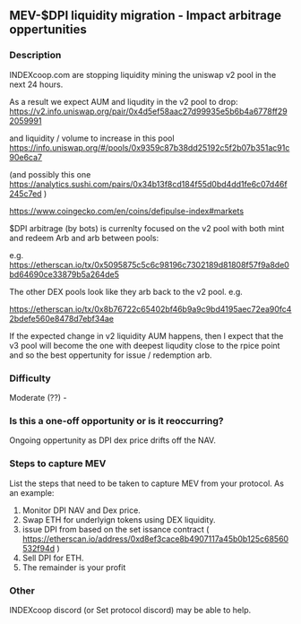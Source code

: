 ## MEV-$DPI liquidity migration - Impact arbitrage oppertunities

### Description

INDEXcoop.com are stopping liquidity mining the uniswap v2 pool in the next 24 hours.

As a result we expect AUM and liqudity in the v2 pool to drop:
https://v2.info.uniswap.org/pair/0x4d5ef58aac27d99935e5b6b4a6778ff292059991

and liquidity / volume to increase in this pool
https://info.uniswap.org/#/pools/0x9359c87b38dd25192c5f2b07b351ac91c90e6ca7

(and possibly this one https://analytics.sushi.com/pairs/0x34b13f8cd184f55d0bd4dd1fe6c07d46f245c7ed )

https://www.coingecko.com/en/coins/defipulse-index#markets

$DPI arbitrage (by bots) is currenlty focused on the v2 pool with both mint and redeem Arb and arb between pools:

e.g. https://etherscan.io/tx/0x5095875c5c6c98196c7302189d81808f57f9a8de0bd64690ce33879b5a264de5 

The other DEX pools look like they arb back to the v2 pool. e.g.

https://etherscan.io/tx/0x8b76722c65402bf46b9a9c9bd4195aec72ea90fc42bdefe560e8478d7ebf34ae


If the expected change in v2 liquidity AUM happens, then I expect that the v3 pool will become the one with deepest liqudity close to the rpice point and so the best oppertunity for issue / redemption arb.

### Difficulty

Moderate (??) - 

### Is this a one-off opportunity or is it reoccurring?

Ongoing oppertunity as DPI dex price drifts off the NAV.

### Steps to capture MEV

List the steps that need to be taken to capture MEV from your protocol. As an example:

1. Monitor DPI NAV and Dex price.
2. Swap ETH for underlyign tokens using DEX liquidity.
3. issue DPI from based on the set issance contract ( https://etherscan.io/address/0xd8ef3cace8b4907117a45b0b125c68560532f94d ) 
4. Sell DPI for ETH.
5. The remainder is your profit

### Other

INDEXcoop discord (or Set protocol discord) may be able to help.
